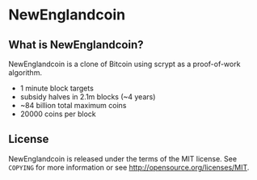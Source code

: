 NewEnglandcoin
================================


What is NewEnglandcoin?
----------------

NewEnglandcoin is a clone of Bitcoin using scrypt as a proof-of-work algorithm.
 - 1 minute block targets
 - subsidy halves in 2.1m blocks (~4 years)
 - ~84 billion total maximum coins
 - 20000 coins per block


License
-------

NewEnglandcoin is released under the terms of the MIT license. See `COPYING` for more
information or see http://opensource.org/licenses/MIT.



